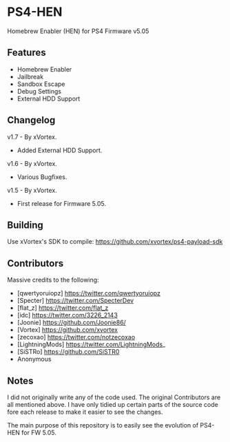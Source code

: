 # PS4-HEN
Homebrew Enabler (HEN) for PS4 Firmware v5.05


## Features
- Homebrew Enabler
- Jailbreak
- Sandbox Escape
- Debug Settings
- External HDD Support


## Changelog
v1.7 - By xVortex.
- Added External HDD Support.


v1.6 - By xVortex.
- Various Bugfixes.


v1.5 - By xVortex.
- First release for Firmware 5.05.



## Building
Use xVortex's SDK to compile:
https://github.com/xvortex/ps4-payload-sdk


## Contributors
Massive credits to the following:
- [qwertyoruiopz] https://twitter.com/qwertyoruiopz
- [Specter] https://twitter.com/SpecterDev
- [flat_z] https://twitter.com/flat_z
- [idc] https://twitter.com/3226_2143
- [Joonie] https://github.com/Joonie86/
- [Vortex] https://github.com/xvortex
- [zecoxao] https://twitter.com/notzecoxao
- [LightningMods] https://twitter.com/LightningMods_
- [SiSTRo] https://github.com/SiSTR0
- Anonymous


## Notes
I did not originally write any of the code used. The original Contributors are all mentioned above.
I have only tidied up certain parts of the source code fore each release to make it easier to see the changes.

The main purpose of this repository is to easily see the evolution of PS4-HEN for FW 5.05.

